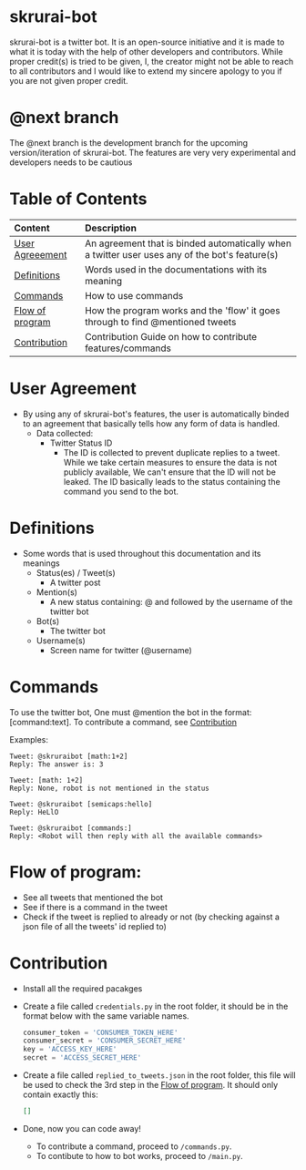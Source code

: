 # skrurai-bot
skrurai-bot is a twitter bot. It is an open-source initiative and it is made to what it is today with the help of other developers and contributors. While proper credit(s) is tried to be given, I, the creator might not be able to reach to all contributors and I would like to extend my sincere apology to you if you are not given proper credit.

# @next branch
The @next branch is the development branch for the upcoming version/iteration of skrurai-bot. The features are very very experimental and developers needs to be cautious

# Table of Contents
| Content               | Description           |
|:-------------         |:-------------|
| [User Agreeement](#user-agreement)       |An agreement that is binded automatically when a twitter user uses any of the bot's feature(s) |
| [Definitions](#Definitions)              | Words used in the documentations with its meaning      |
| [Commands](#commands)         | How to use commands      |
| [Flow of program](#Flow-of-program) | How the program works and the 'flow' it goes through to find @mentioned tweets |
| [Contribution](#Contribution) | Contribution Guide on how to contribute features/commands|

# User Agreement
-   By using any of skrurai-bot's features, the user is automatically binded to an agreement that basically tells how any form of data is handled.
    -   Data collected:
        -   Twitter Status ID
            -   The ID is collected to prevent duplicate replies to a tweet. While we take certain measures to ensure the data is not publicly available, We can't ensure that the ID will not be leaked. The ID basically leads to the status containing the command you send to the bot.

# Definitions
-   Some words that is used throughout this documentation and its meanings
    -   Status(es) / Tweet(s)
        -   A twitter post
    -   Mention(s)
        -   A new status containing: @ and followed by the username of the twitter bot
    -   Bot(s)
        -   The twitter bot
    -   Username(s)
        -   Screen name for twitter (@username)

# Commands
To use the twitter bot, One must @mention the bot in the format: [command:text]. To contribute a command, see [Contribution](#contribution)

Examples:
```
Tweet: @skruraibot [math:1+2]
Reply: The answer is: 3

Tweet: [math: 1+2]
Reply: None, robot is not mentioned in the status

Tweet: @skruraibot [semicaps:hello]
Reply: HeLlO

Tweet: @skruraibot [commands:]
Reply: <Robot will then reply with all the available commands>

```

# Flow of program:
-   See all tweets that mentioned the bot
-   See if there is a command in the tweet
-   Check if the tweet is replied to already or not (by checking against a json file of all the tweets' id replied to)

#  Contribution
-   Install all the required pacakges
-   Create a file called `credentials.py` in the root folder, it should be in the format below with the same variable names.
    ```python
    consumer_token = 'CONSUMER_TOKEN_HERE'
    consumer_secret = 'CONSUMER_SECRET_HERE'
    key = 'ACCESS_KEY_HERE'
    secret = 'ACCESS_SECRET_HERE'
    ```
-   Create a file called `replied_to_tweets.json` in the root folder, this file will be used to check the 3rd step in the [Flow of program](#flow-of-program). It should only contain exactly this:
    ```json
    []
    ```

-   Done, now you can code away!
    -   To contribute a command, proceed to `/commands.py`.
    -   To contibute to how to bot works, proceed to `/main.py`.